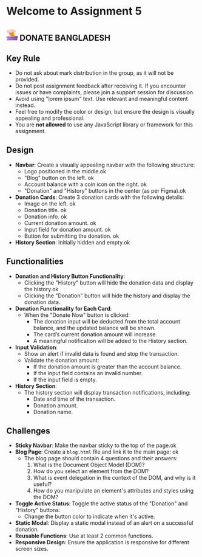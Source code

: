 # Welcome to Assignment 5

## <img width=30px src="assets/logo.png"/> DONATE BANGLADESH

## Key Rule

- Do not ask about mark distribution in the group, as it will not be provided.
- Do not post assignment feedback after receiving it. If you encounter issues or have complaints, please join a support session for discussion.
- Avoid using "lorem ipsum" text. Use relevant and meaningful content instead.
- Feel free to modify the color or design, but ensure the design is visually appealing and professional.
- You are **not allowed** to use any JavaScript library or framework for this assignment.

## Design

- **Navbar**: Create a visually appealing navbar with the following structure:
  - Logo positioned in the middle.ok
  - "Blog" button on the left. ok
  - Account balance with a coin icon on the right. ok
  - "Donation" and "History" buttons in the center (as per Figma).ok
- **Donation Cards**: Create 3 donation cards with the following details:
  - Image on the left. ok
  - Donation title. ok
  - Donation info. ok
  - Current donation amount. ok
  - Input field for donation amount. ok
  - Button for submitting the donation. ok 
- **History Section**: Initially hidden and empty.ok

## Functionalities

- **Donation and History Button Functionality**:
  - Clicking the "History" button will hide the donation data and display the history.ok
  - Clicking the "Donation" button will hide the history and display the donation data.
- **Donation Functionality for Each Card**:
  - When the "Donate Now" button is clicked:
    - The donation input will be deducted from the total account balance, and the updated balance will be shown.
    - The card’s current donation amount will increase.
    - A meaningful notification will be added to the History section.
- **Input Validation**:
  - Show an alert if invalid data is found and stop the transaction.
  - Validate the donation amount:
    - If the donation amount is greater than the account balance.
    - If the input field contains an invalid number.
    - If the input field is empty.
- **History Section**:
  - The history section will display transaction notifications, including:
    - Date and time of the transaction.
    - Donation amount.
    - Donation name.

## Challenges

- **Sticky Navbar**: Make the navbar sticky to the top of the page.ok
- **Blog Page**: Create a `blog.html` file and link it to the main page: ok
  - The blog page should contain 4 questions and their answers:
    1. What is the Document Object Model (DOM)?
    2. How do you select an element from the DOM?
    3. What is event delegation in the context of the DOM, and why is it useful?
    4. How do you manipulate an element's attributes and styles using the DOM?
- **Toggle Active Status**: Toggle the active status of the "Donation" and "History" buttons:
  - Change the button color to indicate when it's active.
- **Static Modal**: Display a static modal instead of an alert on a successful donation.
- **Reusable Functions**: Use at least 2 common functions.
- **Responsive Design**: Ensure the application is responsive for different screen sizes.
